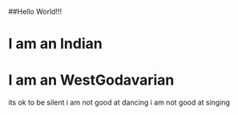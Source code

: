 ##Hello World!!!
# I am an Indian
# I am an WestGodavarian
its ok to be silent
i am not good at dancing
i am not good at singing